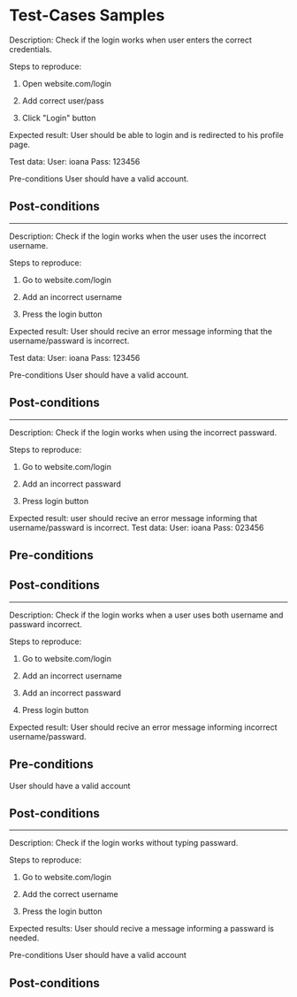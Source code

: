 # Test-Cases Samples

Description:
Check if the login works when user enters the correct credentials.

Steps to reproduce:

1. Open website.com/login

2. Add correct user/pass

3. Click "Login" button

Expected result:
User should be able to login and is redirected to his profile page.

Test data:
User: ioana
Pass: 123456

Pre-conditions
User should have a valid account.

Post-conditions
-

--------------------------------------------------------------------------------------------
Description:
Check if the login works when the user uses the incorrect username.

Steps to reproduce:

1. Go to website.com/login

2. Add an incorrect username

3. Press the login button

Expected result: 
User should recive an error message informing that the username/passward is incorrect.

Test data:
User: ioana
Pass: 123456

Pre-conditions
User should have a valid account.

Post-conditions
-

--------------------------------------------------------------------------------------------
Description:
Check if the login works when using the incorrect passward.

Steps to reproduce:

1. Go to website.com/login

2. Add an incorrect passward

3. Press login button

Expected result: user should recive an error message informing that username/passward is incorrect.
Test data:
User: ioana
Pass: 023456

Pre-conditions
-
Post-conditions
-

--------------------------------------------------------------------------------------------
Description:
Check if the login works when a user uses both username and passward incorrect.

Steps to reproduce:

1. Go to website.com/login

2. Add an incorrect username

3. Add an incorrect passward

4. Press login button

Expected result: 
User should recive an error message informing incorrect username/passward.

Pre-conditions
-
User should have a valid account

Post-conditions
-

--------------------------------------------------------------------------------------------
Description:
Check if the login works without typing passward.

Steps to reproduce:

1. Go to website.com/login

2. Add the correct username

3. Press the login button

Expected results: 
User should recive a message informing a passward is needed.

Pre-conditions
User should have a valid account

Post-conditions
-
